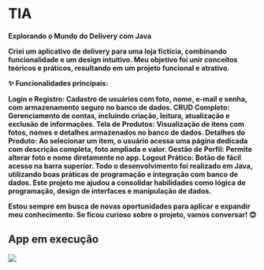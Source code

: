# TIA

<h4>Explorando o Mundo do Delivery com Java

Criei um aplicativo de delivery para uma loja fictícia, combinando funcionalidade e um design intuitivo. Meu objetivo foi unir conceitos teóricos e práticos, resultando em um projeto funcional e atrativo.

✨ Funcionalidades principais:

Login e Registro: Cadastro de usuários com foto, nome, e-mail e senha, com armazenamento seguro no banco de dados.
CRUD Completo: Gerenciamento de contas, incluindo criação, leitura, atualização e exclusão de informações.
Tela de Produtos: Visualização de itens com fotos, nomes e detalhes armazenados no banco de dados.
Detalhes do Produto: Ao selecionar um item, o usuário acessa uma página dedicada com descrição completa, foto ampliada e valor.
Gestão de Perfil: Permite alterar foto e nome diretamente no app.
Logout Prático: Botão de fácil acesso na barra superior.
Todo o desenvolvimento foi realizado em Java, utilizando boas práticas de programação e integração com banco de dados. Este projeto me ajudou a consolidar habilidades como lógica de programação, design de interfaces e manipulação de dados.

Estou sempre em busca de novas oportunidades para aplicar e expandir meu conhecimento. Se ficou curioso sobre o projeto, vamos conversar! 😊</h4>
<h2>App em execução</h2>
<img src="https://i.imgur.com/W543GWI.gif" />
